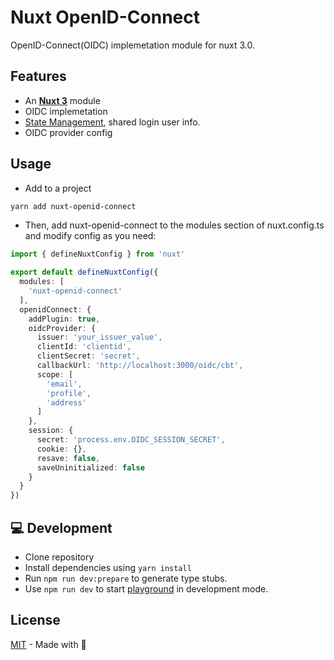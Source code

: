# Nuxt OpenID-Connect
OpenID-Connect(OIDC) implemetation module for nuxt 3.0.

## Features

- An [**Nuxt 3**](https://v3.nuxtjs.org) module 
- OIDC implemetation
- [State Management](https://v3.nuxtjs.org/guide/features/state-management/), shared login user info.
- OIDC provider config

## Usage

- Add to a project
```bash
yarn add nuxt-openid-connect
```

- Then, add nuxt-openid-connect to the modules section of nuxt.config.ts and modify config as you need:
```ts
import { defineNuxtConfig } from 'nuxt'

export default defineNuxtConfig({
  modules: [
    'nuxt-openid-connect'
  ],
  openidConnect: {
    addPlugin: true,
    oidcProvider: {
      issuer: 'your_issuer_value',
      clientId: 'clientid',
      clientSecret: 'secret',
      callbackUrl: 'http://localhost:3000/oidc/cbt',
      scope: [
        'email',
        'profile',
        'address'
      ]
    },
    session: {
      secret: 'process.env.OIDC_SESSION_SECRET',
      cookie: {},
      resave: false,
      saveUninitialized: false
    }
  }
})

```

## 💻 Development

- Clone repository
- Install dependencies using `yarn install`
- Run `npm run dev:prepare` to generate type stubs.
- Use `npm run dev` to start [playground](./playground) in development mode.

## License

[MIT](./LICENSE) - Made with 💚
